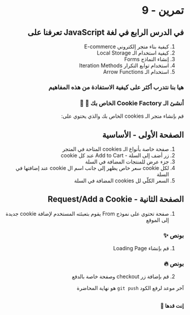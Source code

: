 <div dir="rtl">

# تمرين - 9

## في الدرس الرابع في لغة JavaScript تعرفنا على

1. كيفية بناء متجر إلكتروني E-commerce
2. كيفية استخدام الـ Local Storage
3. إنشاء النماذج Forms
4. استخدام توابع التكرار Iteration Methods
5. استخدام الـ Arrow Functions

### هيا بنا نتدرب أكثر على كيفية الاستفادة من هذه المفاهيم

### أنشئ الـ Cookie Factory الخاص بك 🍪 🍪

قم بإنشاء متجر الـ cookies الخاص بك والذي يحتوي على:

## الصفحة الأولى - الأساسية

1. صفحة خاصة بأنواع الـ cookies المتاحة في المتجر
2. زر أضف إلى السلة - Add to Cart عند كل cookie
3. جزء عرض للمنتجات المضافة في السلة
4. لكل cookie سعر خاص يظهر إلى جانب اسم ال cookie عند إضافتها في السلة
5. السعر الكلّي لل cookies المضافة في السلة

## الصفحة الثانية - Request/Add a Cookie

1. صفحة تحتوي على نموذج From يقوم بتعبئته المستخدم لإضافة cookie جديدة إلى الموقع

### بونص ✨

1. قم بإنشاء Loading Page

### بونص 🔥

2. قم بإضافة زر checkout وصفحة خاصة بالدفع

آخر موعد لرفع الكود `git push` هو نهاية المحاضرة

<br>
<b>إنت قدها 💪</b>

